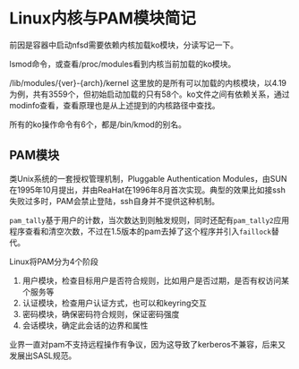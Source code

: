 Linux内核与PAM模块简记
==
前因是容器中启动nfsd需要依赖内核加载ko模块，分读写记一下。

lsmod命令，或查看/proc/modules看到内核当前加载的ko模块。

/lib/modules/{ver}-{arch}/kernel 这里放的是所有可以加载的内核模块，以4.19为例，共有3559个，但初始启动加载的只有58个。ko文件之间有依赖关系，通过modinfo查看，查看原理也是从上述提到的内核路径中查找。

所有的ko操作命令有6个，都是/bin/kmod的别名。

PAM模块
--
类Unix系统的一套授权管理机制，Pluggable Authentication Modules，由SUN在1995年10月提出，并由ReaHat在1996年8月首次实现。典型的效果比如接ssh失败过多时，PAM会禁止登陆，ssh自身并不提供这种机制。

`pam_tally`基于用户的计数，当次数达到则触发规则，同时还配有`pam_tally2`应用程序查看和清空次数，不过在1.5版本的pam去掉了这个程序并引入`faillock`替代。

Linux将PAM分为4个阶段

1. 用户模块，检查目标用户是否符合规则，比如用户是否过期，是否有权访问某个服务等
2. 认证模块，检查用户认证方式，也可以和keyring交互
3. 密码模块，确保密码符合规则，保证密码强度
4. 会话模块，确定此会话的边界和属性

业界一直对pam不支持远程操作有争议，因为这导致了kerberos不兼容，后来又发展出SASL规范。